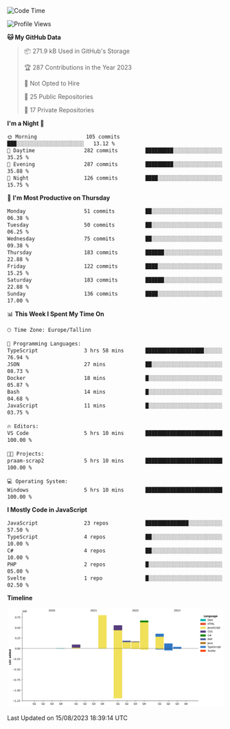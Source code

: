 <!--START_SECTION:waka-->
![Code Time](http://img.shields.io/badge/Code%20Time-374%20hrs%2013%20mins-blue)

![Profile Views](http://img.shields.io/badge/Profile%20Views-0-blue)

**🐱 My GitHub Data** 

> 📦 271.9 kB Used in GitHub's Storage 
 > 
> 🏆 287 Contributions in the Year 2023
 > 
> 🚫 Not Opted to Hire
 > 
> 📜 25 Public Repositories 
 > 
> 🔑 17 Private Repositories 
 > 
**I'm a Night 🦉** 

```text
🌞 Morning                105 commits         ███░░░░░░░░░░░░░░░░░░░░░░   13.12 % 
🌆 Daytime                282 commits         █████████░░░░░░░░░░░░░░░░   35.25 % 
🌃 Evening                287 commits         █████████░░░░░░░░░░░░░░░░   35.88 % 
🌙 Night                  126 commits         ████░░░░░░░░░░░░░░░░░░░░░   15.75 % 
```
📅 **I'm Most Productive on Thursday** 

```text
Monday                   51 commits          ██░░░░░░░░░░░░░░░░░░░░░░░   06.38 % 
Tuesday                  50 commits          ██░░░░░░░░░░░░░░░░░░░░░░░   06.25 % 
Wednesday                75 commits          ██░░░░░░░░░░░░░░░░░░░░░░░   09.38 % 
Thursday                 183 commits         ██████░░░░░░░░░░░░░░░░░░░   22.88 % 
Friday                   122 commits         ████░░░░░░░░░░░░░░░░░░░░░   15.25 % 
Saturday                 183 commits         ██████░░░░░░░░░░░░░░░░░░░   22.88 % 
Sunday                   136 commits         ████░░░░░░░░░░░░░░░░░░░░░   17.00 % 
```


📊 **This Week I Spent My Time On** 

```text
🕑︎ Time Zone: Europe/Tallinn

💬 Programming Languages: 
TypeScript               3 hrs 58 mins       ███████████████████░░░░░░   76.94 % 
JSON                     27 mins             ██░░░░░░░░░░░░░░░░░░░░░░░   08.73 % 
Docker                   18 mins             █░░░░░░░░░░░░░░░░░░░░░░░░   05.87 % 
Bash                     14 mins             █░░░░░░░░░░░░░░░░░░░░░░░░   04.68 % 
JavaScript               11 mins             █░░░░░░░░░░░░░░░░░░░░░░░░   03.75 % 

🔥 Editors: 
VS Code                  5 hrs 10 mins       █████████████████████████   100.00 % 

🐱‍💻 Projects: 
praam-scrap2             5 hrs 10 mins       █████████████████████████   100.00 % 

💻 Operating System: 
Windows                  5 hrs 10 mins       █████████████████████████   100.00 % 
```

**I Mostly Code in JavaScript** 

```text
JavaScript               23 repos            ██████████████░░░░░░░░░░░   57.50 % 
TypeScript               4 repos             ██░░░░░░░░░░░░░░░░░░░░░░░   10.00 % 
C#                       4 repos             ██░░░░░░░░░░░░░░░░░░░░░░░   10.00 % 
PHP                      2 repos             █░░░░░░░░░░░░░░░░░░░░░░░░   05.00 % 
Svelte                   1 repo              █░░░░░░░░░░░░░░░░░░░░░░░░   02.50 % 
```



**Timeline**

![Lines of Code chart](https://raw.githubusercontent.com/Piilu/Piilu/main/assets/bar_graph.png)


 Last Updated on 15/08/2023 18:39:14 UTC
<!--END_SECTION:waka-->